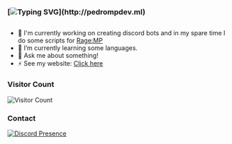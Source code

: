 ### [![Typing SVG](https://readme-typing-svg.herokuapp.com?color=E1F700&lines=Hello%2C+I'm+PedroMP.;Welcome+to+my+github+profile.)](http://pedrompdev.ml)
##
- 🔭 I'm currently working on creating discord bots and in my spare time I do some scripts for [Rage:MP](https://rage.mp/)
- 🌱 I’m currently learning some languages.
- 💬 Ask me about something!
- ⚡ See my website: [Click here](http://pedrompdev.ml)

### Visitor Count
![Visitor Count](https://profile-counter.glitch.me/{pedromp00}/count.svg)

### Contact
[![Discord Presence](https://lanyard.cnrad.dev/api/459753414650363905?idleMessage=http://pedrompdev.ml)](https://discord.com/users/459753414650363905)



